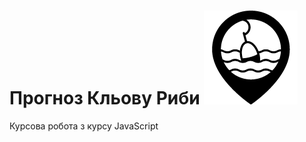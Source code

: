# Прогноз Кльову Риби ![fish](https://github.com/aklynovyy/coursework_js/blob/logos/logos/logo_app_150x150.png)

Курсова робота з курсу JavaScript





